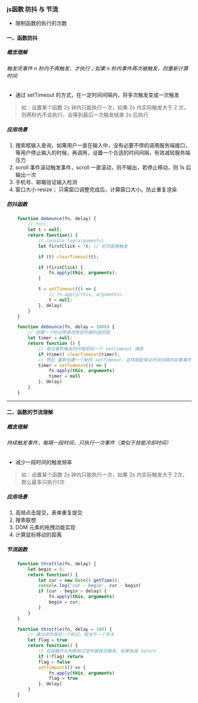 ### js函数 防抖 与 节流

- 限制函数的执行的次数

#### 一、函数防抖

##### 概念理解

###### 触发完事件 n 秒内不再触发，才执行；如果 n 秒内事件再次被触发，则重新计算时间

- 通过 setTimeout 的方式，在一定时间间隔内，将多次触发变成一次触发

> 如：设置某个函数 2s 钟内只能执行一次，如果 2s 内实际触发大于 2 次，则两秒内不会执行，会等到最后一次触发结束 2s 后执行

##### 应用场景

1. 搜索框输入查询，如果用户一直在输入中，没有必要不停的调用服务端接口，等用户停止输入的时候，再调用，设置一个合适的时间间隔，有效减轻服务端压力
2. scroll 事件滚动触发事件，scroll 一直滚动，则不输出，若停止移动，则 1s 后输出一次
3. 手机号、邮箱验证输入检测
4. 窗口大小 resize； 只需窗口调整完成后，计算窗口大小。防止重复渲染

##### 防抖函数

```js
    function debounce(fn, delay) {
        // fn();
        let t = null;
        return function() {
            // console.log(arguments)
            let firstClick = !t; // 初次直接触发

            if (t) clearTimeout(t);

            if (firstClick) {
                fn.apply(this, arguments);
            }

            t = setTimeout(() => {
                // fn.apply(this, arguments)
                t = null;
            }, delay)
        }
    }
```

```js
    function debounce(fn, delay = 1000) {
        // 创建一个标记用来存放定时器的返回值
        let timer = null;
        return function () {
            // 每当事件触发的时候把前一个 setTimeout 清除
            if (timer) clearTimeout(timer);
            // 然后 重新创建一个新的 setTimeout，这样就能保证时间间隔内如果事件持续触发，就不会执行 fn 函数
            timer = setTimeout(() => {
                fn.apply(this, arguments)
                timer = null
            }, delay)
        }
    }
```

------------------------

#### 二、函数的节流理解

##### 概念理解

###### 持续触发事件，每隔一段时间，只执行一次事件（类似于技能冷却时间）

- 减少一段时间的触发频率

> 如：设置某个函数 2s 钟内只能执行一次，如果 2s 内实际触发大于 2次，那么最多只执行1次

##### 应用场景

1. 高频点击提交，表单重复提交
2. 搜素联想
3. DOM 元素的拖拽功能实现
4. 计算鼠标移动的距离

##### 节流函数

```js
    function throttle(fn, delay) {
        let begin = 0;
        return function() {
            let cur = new Date().getTime();
            console.log('cur - begin', cur - begin)
            if (cur - begin > delay) {
                fn.apply(this, arguments)
                begin = cur;
            }
        }
    }
```

```js
    function throttle(fn, delay = 100) {
        // 通过闭包保存一个标记，相当于一个开关
        let flag = true
        return function() {
            // 在函数开头判断标记定时器是否触发，如果有值 return
            if (!flag) return
            flag = false
            setTimeout(() => {
                fn.apply(this, arguments)
                flag = true
            }, delay)
        }
    }

```
